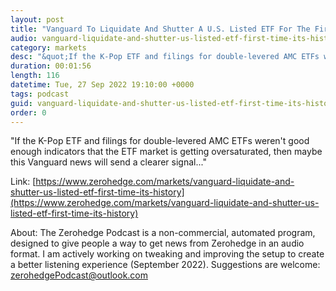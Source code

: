 ```yaml
---
layout: post
title: "Vanguard To Liquidate And Shutter A U.S. Listed ETF For The First Time In Its History"
audio: vanguard-liquidate-and-shutter-us-listed-etf-first-time-its-history-0
category: markets
desc: "&quot;If the K-Pop ETF and filings for double-levered AMC ETFs weren't good enough indicators that the ETF market is getting oversaturated, then maybe this Vanguard news will send a clearer signal...&quot;"
duration: 00:01:56
length: 116
datetime: Tue, 27 Sep 2022 19:10:00 +0000
tags: podcast
guid: vanguard-liquidate-and-shutter-us-listed-etf-first-time-its-history-0
order: 0
---
```

&quot;If the K-Pop ETF and filings for double-levered AMC ETFs weren't good enough indicators that the ETF market is getting oversaturated, then maybe this Vanguard news will send a clearer signal...&quot;

Link: [https://www.zerohedge.com/markets/vanguard-liquidate-and-shutter-us-listed-etf-first-time-its-history](https://www.zerohedge.com/markets/vanguard-liquidate-and-shutter-us-listed-etf-first-time-its-history)

About: The Zerohedge Podcast is a non-commercial, automated program, designed to give people a way to get news from Zerohedge in an audio format.  I am actively working on tweaking and improving the setup to create a better listening experience (September 2022).  Suggestions are welcome: [zerohedgePodcast@outlook.com](mailto:zerohedgePodcast@outlook.com)
